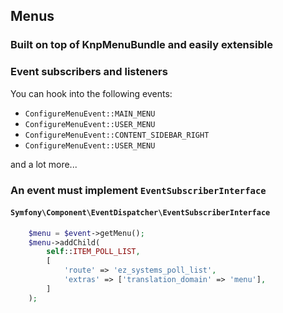 ## Menus
### Built on top of KnpMenuBundle and easily extensible


### Event subscribers and listeners
You can hook into the following events:

- `ConfigureMenuEvent::MAIN_MENU`
- `ConfigureMenuEvent::USER_MENU`
- `ConfigureMenuEvent::CONTENT_SIDEBAR_RIGHT`
- `ConfigureMenuEvent::USER_MENU`

and a lot more...


### An event must implement `EventSubscriberInterface`
#### `Symfony\Component\EventDispatcher\EventSubscriberInterface`


```php
    $menu = $event->getMenu();
    $menu->addChild(
        self::ITEM_POLL_LIST,
        [
            'route' => 'ez_systems_poll_list',
            'extras' => ['translation_domain' => 'menu'],
        ]
    );
```
